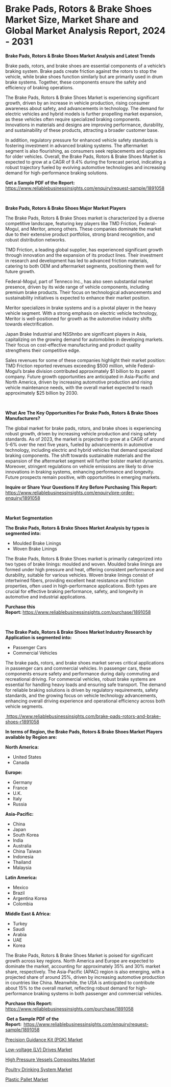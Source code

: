 <p><h1>Brake Pads, Rotors & Brake Shoes Market Size, Market Share and Global Market Analysis Report, 2024 - 2031</h1></p><p><strong>Brake Pads, Rotors & Brake Shoes Market Analysis and Latest Trends</strong></p>
<p><p>Brake pads, rotors, and brake shoes are essential components of a vehicle’s braking system. Brake pads create friction against the rotors to stop the vehicle, while brake shoes function similarly but are primarily used in drum brake systems. Together, these components ensure the safety and efficiency of braking operations.</p><p>The Brake Pads, Rotors & Brake Shoes Market is experiencing significant growth, driven by an increase in vehicle production, rising consumer awareness about safety, and advancements in technology. The demand for electric vehicles and hybrid models is further propelling market expansion, as these vehicles often require specialized braking components. Innovations in materials and designs are improving performance, durability, and sustainability of these products, attracting a broader customer base.</p><p>In addition, regulatory pressure for enhanced vehicle safety standards is fostering investment in advanced braking systems. The aftermarket segment is also flourishing, as consumers seek replacements and upgrades for older vehicles. Overall, the Brake Pads, Rotors & Brake Shoes Market is expected to grow at a CAGR of 9.4% during the forecast period, indicating a robust trajectory fueled by evolving automotive technologies and increasing demand for high-performance braking solutions.</p></p>
<p><strong>Get a Sample PDF of the Report:&nbsp;</strong> <a href="https://www.reliablebusinessinsights.com/enquiry/request-sample/1891058?utm_campaign=1109&utm_medium=2&utm_source=Github&utm_content=ia&utm_term=24102024&utm_id=brake-pads-rotors-brake-shoes">https://www.reliablebusinessinsights.com/enquiry/request-sample/1891058</a></p>
<p>&nbsp;</p>
<p><strong>Brake Pads, Rotors & Brake Shoes Major Market Players</strong></p>
<p><p>The Brake Pads, Rotors & Brake Shoes market is characterized by a diverse competitive landscape, featuring key players like TMD Friction, Federal-Mogul, and Meritor, among others. These companies dominate the market due to their extensive product portfolios, strong brand recognition, and robust distribution networks.</p><p>TMD Friction, a leading global supplier, has experienced significant growth through innovation and the expansion of its product lines. Their investment in research and development has led to advanced friction materials, catering to both OEM and aftermarket segments, positioning them well for future growth.</p><p>Federal-Mogul, part of Tenneco Inc., has also seen substantial market presence, driven by its wide range of vehicle components, including premium brake products. Their focus on technological advancements and sustainability initiatives is expected to enhance their market position.</p><p>Meritor specializes in brake systems and is a pivotal player in the heavy vehicle segment. With a strong emphasis on electric vehicle technology, Meritor is well-positioned for growth as the automotive industry shifts towards electrification.</p><p>Japan Brake Industrial and NSShnbo are significant players in Asia, capitalizing on the growing demand for automobiles in developing markets. Their focus on cost-effective manufacturing and product quality strengthens their competitive edge.</p><p>Sales revenues for some of these companies highlight their market position: TMD Friction reported revenues exceeding $500 million, while Federal-Mogul’s brake division contributed approximately $1 billion to its parent company. Future growth opportunities are anticipated in Asia-Pacific and North America, driven by increasing automotive production and rising vehicle maintenance needs, with the overall market expected to reach approximately $25 billion by 2030.</p></p>
<p>&nbsp;</p>
<p><strong>What Are The Key Opportunities For Brake Pads, Rotors & Brake Shoes Manufacturers?</strong></p>
<p><p>The global market for brake pads, rotors, and brake shoes is experiencing robust growth, driven by increasing vehicle production and rising safety standards. As of 2023, the market is projected to grow at a CAGR of around 5-6% over the next five years, fueled by advancements in automotive technology, including electric and hybrid vehicles that demand specialized braking components. The shift towards sustainable materials and the expansion of the aftermarket segment will further bolster market dynamics. Moreover, stringent regulations on vehicle emissions are likely to drive innovations in braking systems, enhancing performance and longevity. Future prospects remain positive, with opportunities in emerging markets.</p></p>
<p><strong>Inquire or Share Your Questions If Any Before Purchasing This Report:</strong> <a href="https://www.reliablebusinessinsights.com/enquiry/pre-order-enquiry/1891058?utm_campaign=1109&utm_medium=2&utm_source=Github&utm_content=ia&utm_term=24102024&utm_id=brake-pads-rotors-brake-shoes">https://www.reliablebusinessinsights.com/enquiry/pre-order-enquiry/1891058</a></p>
<p>&nbsp;</p>
<p><strong>Market Segmentation</strong></p>
<p><strong>The Brake Pads, Rotors & Brake Shoes Market Analysis by types is segmented into:</strong></p>
<p><ul><li>Moulded Brake Linings</li><li>Woven Brake Linings</li></ul></p>
<p><p>The Brake Pads, Rotors & Brake Shoes market is primarily categorized into two types of brake linings: moulded and woven. Moulded brake linings are formed under high pressure and heat, offering consistent performance and durability, suitable for various vehicles. Woven brake linings consist of intertwined fibers, providing excellent heat resistance and friction properties, often used in high-performance applications. Both types are crucial for effective braking performance, safety, and longevity in automotive and industrial applications.</p></p>
<p><strong>Purchase this Report:&nbsp;</strong><a href="https://www.reliablebusinessinsights.com/purchase/1891058?utm_campaign=1109&utm_medium=2&utm_source=Github&utm_content=ia&utm_term=24102024&utm_id=brake-pads-rotors-brake-shoes">https://www.reliablebusinessinsights.com/purchase/1891058</a></p>
<p>&nbsp;</p>
<p><strong>The Brake Pads, Rotors & Brake Shoes Market Industry Research by Application is segmented into:</strong></p>
<p><ul><li>Passenger Cars</li><li>Commercial Vehicles</li></ul></p>
<p><p>The brake pads, rotors, and brake shoes market serves critical applications in passenger cars and commercial vehicles. In passenger cars, these components ensure safety and performance during daily commuting and recreational driving. For commercial vehicles, robust brake systems are essential for handling heavy loads and ensuring safe transport. The demand for reliable braking solutions is driven by regulatory requirements, safety standards, and the growing focus on vehicle technology advancements, enhancing overall driving experience and operational efficiency across both vehicle segments.</p></p>
<p><a href="https://www.reliablebusinessinsights.com/brake-pads-rotors-and-brake-shoes-r1891058?utm_campaign=1109&utm_medium=2&utm_source=Github&utm_content=ia&utm_term=24102024&utm_id=brake-pads-rotors-brake-shoes">&nbsp;https://www.reliablebusinessinsights.com/brake-pads-rotors-and-brake-shoes-r1891058</a></p>
<p><strong>In terms of Region, the Brake Pads, Rotors & Brake Shoes Market Players available by Region are:</strong></p>
<p>
    <p> <strong> North America: </strong>
        <ul>
            <li>United States</li>
            <li>Canada</li>
        </ul>
        </p> 
    <p> <strong> Europe: </strong>
        <ul>
            <li>Germany</li>
            <li>France</li>
            <li>U.K.</li>
            <li>Italy</li>
            <li>Russia</li>
        </ul>
        </p> 
    <p> <strong> Asia-Pacific: </strong>
        <ul>
            <li>China</li>
            <li>Japan</li>
            <li>South Korea</li>
            <li>India</li>
            <li>Australia</li>
            <li>China Taiwan</li>
            <li>Indonesia</li>
            <li>Thailand</li>
            <li>Malaysia</li>
        </ul>
        </p> 
    <p> <strong> Latin America: </strong>
        <ul>
            <li>Mexico</li>
            <li>Brazil</li>
            <li>Argentina Korea</li>
            <li>Colombia</li>
        </ul>
        </p> 
    <p> <strong> Middle East & Africa: </strong>
        <ul>
            <li>Turkey</li>
            <li>Saudi</li>
            <li>Arabia</li>
            <li>UAE</li>
            <li>Korea</li>
        </ul>
    </p>
    </p>
<p><p>The Brake Pads, Rotors & Brake Shoes Market is poised for significant growth across key regions. North America and Europe are expected to dominate the market, accounting for approximately 35% and 30% market share, respectively. The Asia-Pacific (APAC) region is also emerging, with a projected share of around 25%, driven by increasing automotive production in countries like China. Meanwhile, the USA is anticipated to contribute about 15% to the overall market, reflecting robust demand for high-performance braking systems in both passenger and commercial vehicles.</p></p>
<p><strong>Purchase this Report: </strong><a href="https://www.reliablebusinessinsights.com/purchase/1891058?utm_campaign=1109&utm_medium=2&utm_source=Github&utm_content=ia&utm_term=24102024&utm_id=brake-pads-rotors-brake-shoes">https://www.reliablebusinessinsights.com/purchase/1891058</a></p>
<p>&nbsp;<strong>Get a Sample PDF of the Report:&nbsp;&nbsp;</strong><a href="https://www.reliablebusinessinsights.com/enquiry/request-sample/1891058?utm_campaign=1109&utm_medium=2&utm_source=Github&utm_content=ia&utm_term=24102024&utm_id=brake-pads-rotors-brake-shoes">https://www.reliablebusinessinsights.com/enquiry/request-sample/1891058</a></p>
<p><strong></strong></p>
<p><p><a href="https://www.linkedin.com/pulse/strategic-forecast-precision-guidance-kit-pgk-market-growth-j7cef?utm_campaign=1109&utm_medium=2&utm_source=Github&utm_content=ia&utm_term=24102024&utm_id=brake-pads-rotors-brake-shoes">Precision Guidance Kit (PGK) Market</a></p><p><a href="https://github.com/stumpefzclearez/Market-Research-Report-List-1/blob/main/low-voltage-lv-drives-market.md?utm_campaign=1109&utm_medium=2&utm_source=Github&utm_content=ia&utm_term=24102024&utm_id=brake-pads-rotors-brake-shoes">Low-voltage (LV) Drives Market</a></p><p><a href="https://github.com/loftinirkaakcsu/Market-Research-Report-List-1/blob/main/high-pressure-vessels-composites-market.md?utm_campaign=1109&utm_medium=2&utm_source=Github&utm_content=ia&utm_term=24102024&utm_id=brake-pads-rotors-brake-shoes">High Pressure Vessels Composites Market</a></p><p><a href="https://issuu.com/reportprime-2/docs/poultry-drinking-system-market-size_71968d1d6056b2?utm_campaign=1109&utm_medium=2&utm_source=Github&utm_content=ia&utm_term=24102024&utm_id=brake-pads-rotors-brake-shoes">Poultry Drinking System Market</a></p><p><a href="https://medium.com/@cherryhe0e9q/emerging-technologies-reshaping-the-plastic-pallet-market-impact-assessment-and-growth-projections-533fed38d667?utm_campaign=1109&utm_medium=2&utm_source=Github&utm_content=ia&utm_term=24102024&utm_id=brake-pads-rotors-brake-shoes">Plastic Pallet Market</a></p></p>